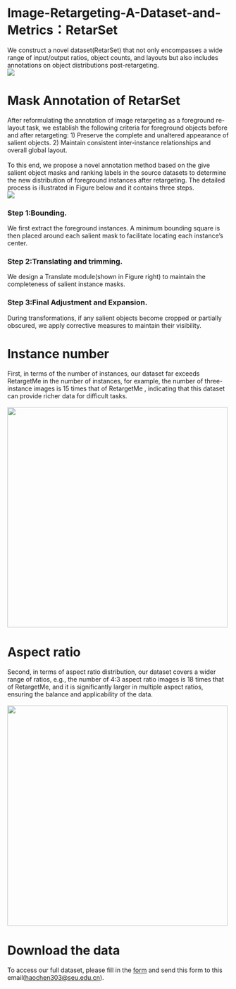 # Image-Retargeting-A-Dataset-and-Metrics：RetarSet
We construct a novel dataset(RetarSet) that not only encompasses a wide range of input/output ratios, object counts, and layouts but also includes annotations on object distributions post-retargeting. <br> 
![](https://github.com/wwwwwwwsy/Image-Retargeting-A-Dataset-and-Metrics/blob/main/example.png)  <br>  
# Mask Annotation of RetarSet
After reformulating the annotation of image retargeting as a foreground re-layout task, we establish the following criteria for foreground objects before and after retargeting: 1) Preserve the complete and unaltered appearance of salient objects. 2) Maintain consistent inter-instance relationships and overall global layout.<br>  
To this end, we propose a novel annotation method based on the give salient object masks and ranking labels in the source datasets to determine the new distribution of foreground instances after retargeting. The detailed process is illustrated in Figure below and it contains three steps. <br> 
![](https://github.com/wwwwwwwsy/Image-Retargeting-A-Dataset-and-Metrics/blob/main/flowChart.png)  <br>  
### Step 1:Bounding. 
We first extract the foreground instances. A minimum bounding square is then placed around each salient mask to facilitate locating each instance’s center.<br> 
### Step 2:Translating and trimming. 
We design a Translate module(shown in Figure right) to maintain the completeness of salient instance masks.<br>
### Step 3:Final Adjustment and Expansion. 
During transformations, if any salient objects become cropped or partially obscured, we apply corrective measures to maintain their visibility.<br>
# Instance number
First, in terms of the number of instances, our dataset far exceeds RetargetMe in the number of instances, for example, the number of three-instance images is 15 times that of RetargetMe , indicating that this dataset can provide richer data for difficult tasks.<br>  
<img src="https://github.com/wwwwwwwsy/Image-Retargeting-A-Dataset-and-Metrics/blob/main/instance_number.png" width="500" />
  <br>  
# Aspect ratio
Second, in terms of aspect ratio distribution, our dataset covers a wider range of ratios, e.g., the number of 4:3 aspect ratio images is 18 times that of RetargetMe, and it is significantly larger in multiple aspect ratios, ensuring the balance and applicability of the data. <br>  
<img src="https://github.com/wwwwwwwsy/Image-Retargeting-A-Dataset-and-Metrics/blob/main/aspect_ratio.png" width="500" /> <br>  
# Download the data
To access our full dataset, please fill in the [form](https://github.com/wwwwwwwsy/Image-Retargeting-A-Dataset-and-Metrics/blob/main/application.xlsx) and send this form to this email(haochen303@seu.edu.cn).<br>
